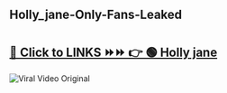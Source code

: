 
 ## Holly_jane-Only-Fans-Leaked

# <h2><a href="https://clipsfans.com/Holly_jane&ref=git">🔗 Click to LINKS ⏩⏩ 👉 🟢 Holly jane </a></h2>

<a href="https://clipsfans.com/Holly_jane&ref=git" rel="nofollow" data-target="animated-image.originalLink"><img src="https://i.ibb.co.com/xMMVF88/686577567.gif" alt="Viral Video Original" style="max-width: 100%; display: inline-block;" data-target="animated-image.originalImage"></a>
